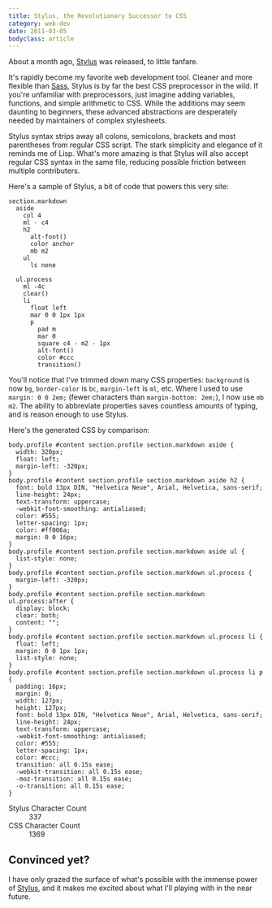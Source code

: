 ```yaml
---
title: Stylus, the Revolutionary Successor to CSS
category: web-dev
date: 2011-03-05
bodyclass: article
---
```


About a month ago, [Stylus](http://learnboost.github.com/stylus) was released, to little fanfare. 

It's rapidly become my favorite web development tool. Cleaner and more flexible than [Sass](http://sass-lang.com/), Stylus is by far the best CSS preprocessor in the wild. If you're unfamiliar with preprocessors, just imagine adding variables, functions, and simple arithmetic to CSS. While the additions may seem daunting to beginners, these advanced abstractions are desperately needed by maintainers of complex stylesheets.

Stylus syntax strips away all colons, semicolons, brackets and most parentheses from regular CSS script. The stark simplicity and elegance of it reminds me of Lisp. What's more amazing is that Stylus will also accept regular CSS syntax in the same file, reducing possible friction between multiple contributers.

Here's a sample of Stylus, a bit of code that powers this very site:

    section.markdown
      aside
        col 4
        ml - c4
        h2
          alt-font()
          color anchor
          mb m2
        ul
          ls none

      ul.process
        ml -4c
        clear()
        li
          float left
          mar 0 0 1px 1px
          p
            pad m
            mar 0
            square c4 - m2 - 1px
            alt-font()
            color #ccc
            transition()

You'll notice that I've trimmed down many CSS properties: `background` is now `bg`, `border-color` is `bc`, `margin-left` is `ml`, etc. Where I used to use `margin: 0 0 2em;` (fewer characters than `margin-bottom: 2em;`), I now use `mb m2`. The ability to abbreviate properties saves countless amounts of typing, and is reason enough to use Stylus.

Here's the generated CSS by comparison:

    body.profile #content section.profile section.markdown aside {
      width: 320px;
      float: left;
      margin-left: -320px;
    }
    body.profile #content section.profile section.markdown aside h2 {
      font: bold 13px DIN, "Helvetica Neue", Arial, Helvetica, sans-serif;
      line-height: 24px;
      text-transform: uppercase;
      -webkit-font-smoothing: antialiased;
      color: #555;
      letter-spacing: 1px;
      color: #ff006a;
      margin: 0 0 16px;
    }
    body.profile #content section.profile section.markdown aside ul {
      list-style: none;
    }
    body.profile #content section.profile section.markdown ul.process {
      margin-left: -320px;
    }
    body.profile #content section.profile section.markdown ul.process:after {
      display: block;
      clear: both;
      content: "";
    }
    body.profile #content section.profile section.markdown ul.process li {
      float: left;
      margin: 0 0 1px 1px;
      list-style: none;
    }
    body.profile #content section.profile section.markdown ul.process li p {
      padding: 16px;
      margin: 0;
      width: 127px;
      height: 127px;
      font: bold 13px DIN, "Helvetica Neue", Arial, Helvetica, sans-serif;
      line-height: 24px;
      text-transform: uppercase;
      -webkit-font-smoothing: antialiased;
      color: #555;
      letter-spacing: 1px;
      color: #ccc;
      transition: all 0.15s ease;
      -webkit-transition: all 0.15s ease;
      -moz-transition: all 0.15s ease;
      -o-transition: all 0.15s ease;
    }

<dl class='comparison'>
  <dt>Stylus Character Count</dt>
  <dd><span>337</span></dd>
  <dt>CSS Character Count</dt>
  <dd><span>1369</span></dd>
</dl>

## Convinced yet?

I have only grazed the surface of what's possible with the immense power of [Stylus](http://learnboost.github.com/stylus/), and it makes me excited about what I'll playing with in the near future.
